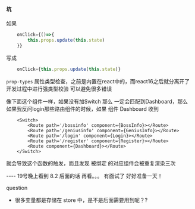 #### 坑
如果
```js
    onClick={()=>{
        this.props.update(this.state)
    }}
```
写成
```js
    onClick={this.props.update(this.state)}
```

```prop-types```
属性类型检查，之前是内置在react中的，而react16之后就分离开了
开发过程中进行强类型校验
可以避免很多错误


像下面这个组件一样，如果没有加Switch 那么 一定会匹配到Dashboard，那么 如果我反问login那些路由组件的时候，如果 组件 Dashboard 收到
```
    <Switch>
        <Route path='/bossinfo' component={BossInfo}></Route>
        <Route path='/geniusinfo' component={GeniusInfo}></Route>
        <Route path='/login' component={Login}></Route>
        <Route path='/register' component={Register}></Route>
        <Route component={Dashboard}></Route>
    </Switch>
```

就会导致这个函数的触发，而且发现 被绑定 的对应组件会被重复渲染三次


---- 19号晚上看到 8.2 后面的话 再看。。。 有面试了 好好准备一天！




















question
* 很多变量都是存储在 store 中，是不是后面需要用到呢？?